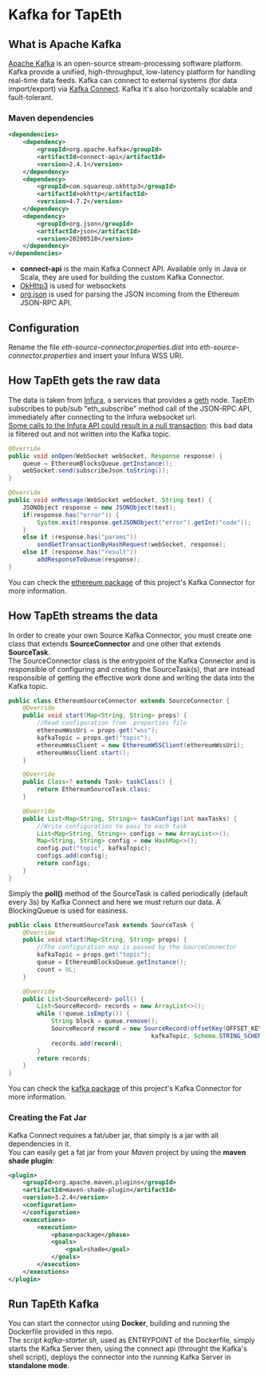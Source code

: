 # Kafka for TapEth

## What is Apache Kafka

[Apache Kafka](https://kafka.apache.org/) is an open-source stream-processing software platform. Kafka provide a unified, high-throughput, low-latency platform for handling real-time data feeds. Kafka can connect to external systems (for data import/export) via [Kafka Connect](https://kafka.apache.org/documentation.html#connect). Kafka it's also horizontally scalable and fault-tolerant.

### Maven dependencies

```xml
<dependencies>
	<dependency>
		<groupId>org.apache.kafka</groupId>
		<artifactId>connect-api</artifactId>
		<version>2.4.1</version>
	</dependency>
	<dependency>
		<groupId>com.squareup.okhttp3</groupId>
		<artifactId>okhttp</artifactId>
		<version>4.7.2</version>
	</dependency>
	<dependency>
		<groupId>org.json</groupId>
		<artifactId>json</artifactId>
		<version>20200518</version>
	</dependency>
</dependencies>
```
- **connect-api** is the main Kafka Connect API. Available only in Java or Scala, they are used for building the custom Kafka Connector.
- [OkHttp3](https://square.github.io/okhttp/) is used for websockets
- [org.json](https://github.com/stleary/JSON-java) is used for parsing the JSON incoming from the Ethereum JSON-RPC API.

## Configuration

Rename the file _eth-source-connector.properties.dist_ into _eth-source-connector.properties_ and insert your Infura WSS URI.

## How TapEth gets the raw data

The data is taken from [Infura](https://infura.io/), a services that provides a [geth](https://geth.ethereum.org/) node. TapEth subscribes to pub/sub "eth_subscribe" method call of the JSON-RPC API, immediately after connecting to the Infura websocket url.<br>
[Some calls to the Infura API could result in a null transaction](https://community.infura.io/t/web3-eth-gettransaction-txhash-returns-null/814/4): this bad data is filtered out and not written into the Kafka topic.<br>

```Java
@Override
public void onOpen(WebSocket webSocket, Response response) {
	queue = EthereumBlocksQueue.getInstance();
	webSocket.send(subscribeJson.toString());
}

@Override
public void onMessage(WebSocket webSocket, String text) {
	JSONObject response = new JSONObject(text);
	if(response.has("error")) {
		System.exit(response.getJSONObject("error").getInt("code"));
	}
	else if (response.has("params"))
		sendGetTransactionByHashRequest(webSocket, response);
	else if (response.has("result"))
		addResponseToQueue(response);
}
```

You can check the <a href="./ETH Kafka Connector/src/main/java/dev/wornairz/tap/ethereum/">ethereum package</a> of this project's Kafka Connector for more information.

## How TapEth streams the data

In order to create your own Source Kafka Connector, you must create one class that extends **SourceConnector** and one other that extends **SourceTask**.<br>
The SourceConnector class is the entrypoint of the Kafka Connector and is responsible of configuring and creating the SourceTask(s), that are instead responsible of getting the effective work done and writing the data into the Kafka topic. <br>
```Java
public class EthereumSourceConnector extends SourceConnector {
	@Override
	public void start(Map<String, String> props) {
		//Read configuration from .properties file
		ethereumWssUri = props.get("wss");
		kafkaTopic = props.get("topic");
		ethereumWssClient = new EthereumWSSClient(ethereumWssUri);
		ethereumWssClient.start();
	}

	@Override
	public Class<? extends Task> taskClass() {
		return EthereumSourceTask.class;
	}

	@Override
	public List<Map<String, String>> taskConfigs(int maxTasks) {
		//Write configuration to pass to each task
		List<Map<String, String>> configs = new ArrayList<>();
		Map<String, String> config = new HashMap<>();
		config.put("topic", kafkaTopic);
		configs.add(config);
		return configs;
	}	
}
```
Simply the **poll()** method of the SourceTask is called periodically (default every 3s) by Kafka Connect and here we must return our data. A BlockingQueue is used for easiness.<br>
```Java
public class EthereumSourceTask extends SourceTask {
	@Override
	public void start(Map<String, String> props) {
		//The configuration map is passed by the SourceConnector
		kafkaTopic = props.get("topic");
		queue = EthereumBlocksQueue.getInstance();
		count = 0L;
	}

	@Override
	public List<SourceRecord> poll() {
		List<SourceRecord> records = new ArrayList<>();
		while (!queue.isEmpty()) {
			String block = queue.remove();
			SourceRecord record = new SourceRecord(offsetKey(OFFSET_KEY), offsetValue(count++),
										kafkaTopic, Schema.STRING_SCHEMA, block);
			records.add(record);
		}
		return records;
	}
}
```
You can check the <a href="./ETH Kafka Connector/src/main/java/dev/wornairz/tap/kafka/">kafka package</a> of this project's Kafka Connector for more information.

### Creating the Fat Jar

Kafka Connect requires a fat/uber jar, that simply is a jar with all dependencies in it. <br>
You can easily get a fat jar from your _Maven_ project by using the **maven shade plugin**:

```xml
<plugin>
	<groupId>org.apache.maven.plugins</groupId>
	<artifactId>maven-shade-plugin</artifactId>
	<version>3.2.4</version>
	<configuration>
	</configuration>
	<executions>
		<execution>
			<phase>package</phase>
			<goals>
				<goal>shade</goal>
			</goals>
		</execution>
    </executions>
</plugin>
```

## Run TapEth Kafka

You can start the connector using **Docker**, building and running the Dockerfile provided in this repo. <br>
The script _kafka-starter.sh_, used as ENTRYPOINT of the Dockerfile, simply starts the Kafka Server then, using the connect api (throught the Kafka's shell script), deploys the connector into the running Kafka Server in **standalone mode**.